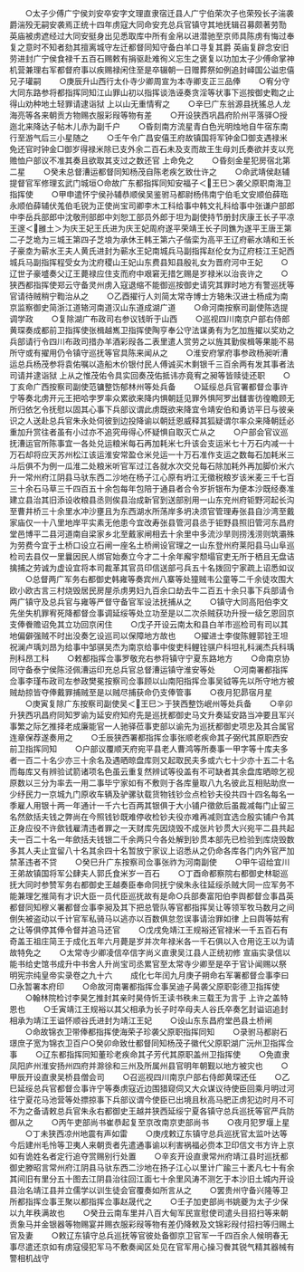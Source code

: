 <!-- { "loadSidebar": true } -->
　　○太子少傅广宁侯刘安卒安字文理直隶宿迁县人广宁伯荣次子也荣殁长子湍袭爵湍殁无嗣安袭焉正统十四年虏寇大同命安充总兵官镇守其地抚辑召募颇著劳勚  英庙被虏遮经过大同安挺身出见悉取库中所有金帛以进潜驰至京师具陈虏有悔过奉复之意时不知者劾其擅离城守左迁都督同知守备白羊口寻复其爵  英庙复辟念安旧劳进封广宁侯食禄千五百石赐敕有捐驱赴难徇义忘生之褒复以功加太子少傅命掌神机营兼理右军都督府事以疾赐禄闲住至是卒辍朝一日赠葬祭如例追封峄国公谥忠僖兄子瓘嗣
　　○庚辰升山西行太仆寺少卿周宣为本寺卿支正三品俸
　　○宥分守大同东路参将都指挥同知江山罪山初以指挥谈浩诬奏贪淫等状事下巡按御史鞫之止得山劝种地土轻罪请逮诣狱  上以山无重情宥之
　　○辛巳广东翁源县抚猺总人龙海亮等各来朝贡方物赐衣服彩叚等物有差
　　○开设狭西巩昌府阶州平落驿○授迤北来降达子帖木儿赤为副千户
　　○昏刻南方流星青白色光明烛地自牛宿东南行至游气后三小星随之
　　○壬午令广昌安僖王府故镇国将军钟金□御支遇禄米免还官时钟金□御岁得禄米除已支外余二百石未及支而故王生母刘氏奏欲并支以充赡恤户部议不准其奏且欲取其支过之数还官  上命免之
　　○昏刻金星犯房宿北第二星
　　○癸未总督漕运都督同知杨茂自陈老疾乞致仕许之
　　○命武靖侯赵辅提督官军修理玄武门城垣○命故广东都指挥同知安福子＜王巳＞袭父原职南海卫指挥使
　　○甲申遣怀宁侯孙辅恭顺侯吴鉴驸马都尉杨伟南宁伯毛文安顺伯薛珤永顺伯薛辅伏羗伯毛锐为正使尚宝司卿李木工科给事中韩文礼科给事中张谦户部郎中李岳兵部郎中沈敬刑部郎中刘恕工部员外郎于坦为副使持节册封庆康王长子平凉王邃＜雝土＞为庆王妃王氏进为庆王妃周府遂平荣靖王长子同鐎为遂平王唐王第二子芝垝为三城王第四子芝埌为承休王韩王第六子偕栾为高平王辽府蕲水靖和王长子豪坴为蕲水王夫人黄氏进封为蕲水王妃南城兵马副指挥赵伦女为辽府枝江王妃西城兵马副指挥程受女为沈府稷山王妃山东费县知县殷礼女为晋府河中王妃
　　○辽世子豪墭奏父辽王薨禄应住支而府中艰窘无措乞赐是岁禄米以治丧许之
　　○狭西都指挥使郑云守备灵州虏入寇退缩不能御巡按御史请究其罪时地方有警巡抚等官请待贼稍宁鞫治从之
　　○乙酉擢行人刘简太常寺博士方辂朱汉进士杨成为南京监察御史简浙江道辂河南道汉山东道成湖广道
　　○命河南按察司副使陈选提调学政
　　○复除湖广布政司右参议钱昕于山西
　　○巡视四川南京户部右侍郎黄琛奏成都前卫指挥使张楫越嶲卫指挥使陶亨奉公守法谋勇有为乞加旌擢以奖劝之兵部请行令四川布政司措办羊酒彩叚各二表里遣人赏劳之以旌其勤俟楫等果能不易所守或有擢用仍令镇守巡抚等官具陈来闻从之
　　○淮安府掌府事参政杨昶听漕运总兵杨茂参将袁佑嘱以造船木价银付民人傅诚买木剩银千三百余两有发其事者法司请并逮诣狱  上从之惟茂佑令具实回奏茂佑抵讳亦竟宥之昶等皆赎徒还职
　　○丁亥命广西按察司副使范镛整饬郁林州等处兵备
　　○延绥总兵官署都督佥事许宁等奏北虏开元王把哈孛罗率众累欲来降内惧朝廷见罪外惧阿罗出讎害彷徨瞻顾无所归依乞令抚慰以固其心事下兵部议谓此虏既欲来降宜令靖安伯和勇访平日与彼亲识之人送赴总兵官朱永处伺彼到边投降谕以朝廷恩威释其狐疑谓尔率众来降朝廷必重加升赏往者虽有小过亦不追究毋得心怀疑惧自取灭亡从之
　　○户部会官议巡抚漕运官所陈事宜一各处兑运粮米每石再加耗米七升该会支运米七十万石内减一十万石却将应天苏州松江该运淮安常盈仓米兑运一十万石准作支运之数每石加耗米三斗后俱不为例一瓜淮二处粮米听官军过江各就水次交兑每石除加耗外再加脚价米六升一常州府江阴县马驮东西二沙地在杨子江心原有坍江无徵税粮岁该米麦三千七百三十余石马草三千四百五十余包每年包陪于通县者合令岁折银布为便本沙既经奏准建立县治其旧添设收粮县丞则俟县治成新官到送部别用一山东兖州府钜野河起长沟至曹井桥三十余里水冲沙壅且为东西湖水所荡岸多坍决须官管理寿张县自沙湾至戴家庙仅一十八里地岸平实素无他患今宜改寿张县管河县丞于钜野县照旧管河东昌府堂邑博平二县河道南自梁家乡北至戴家闸相去十余里中多流沙旱则捞浅涝则筑灞殊为劳费今宜于土桥口设立石闸一座名土桥闸设官理之一山东登州府莱阳县马山阜巡检司去县仅一里曩因民人绑官始奏立今才二十余年廨宇颓塌官吏无所于栖且无盘诘擒捕之劳诚为虚设宜将本司裁革其官员印信送部弓兵五十名拨回宁家疏上诏悉如议
　　○总督两广军务右都御史韩雍等奏宾州八寨等处獞贼韦公童等二千余徒攻围大欧小欧古言三村烧毁居民房屋杀虏男妇九百余口劫去牛二百五十余只事下兵部请令两广镇守及总兵官与雍等严督守备官军设法抚捕从之
　　○镇守大同高阳伯李文先坐失机罪宥死降都督佥事调延绥等处立功至是以二次杀贼获功升授一级乞恩回京支俸餋赡诏免其立功回京闲住
　　○戊子开设云南太和县白羊市巡检司有司以其地偏僻强贼不时出没奏乞设巡司以保障地方故也
　　○擢进士李俊陈鲤郭铨王坦祝澜卢瑀刘昂为给事中邹骐吴杰为南京给事中俊吏科鲤铨骐户科坦礼科澜杰兵科瑀刑科昂工科
　　○敕都指挥佥事罗敬充右参将镇守宁夏东路地方
　　○命南京协同守备泰宁侯陈泾佩漕运印充总兵官总督漕运镇守淮安等处
　　○河南署都指挥佥事李瑾布政司左参政樊冕按察司佥事顾以山南阳指挥佥事吴钺等先以所守地方被贼劫掠皆夺俸戴罪捕贼至是以贼尽捕获命仍支俸管事
　　○夜月犯昴宿月星
　　○庚寅复除广东按察司副使吴＜王巳＞于狭西整饬岷州等处兵备
　　○辛卯升狭西巩昌府同知罗谕为延安府知府先是巡抚都御史马文升奏延安路当冲要且军兴事繁之际乞推择老成廉能官一人驰驿莅事吏部以谕先为巡抚都御史项忠及其合属官连章保荐遂奏用之
　　○壬辰狭西署都指挥佥事张顺老疾命其子弼代其原职西安前卫指挥同知
　　○户部议覆顺天府宛平县老人曹鸿等所奏事一甲字等十库夫多者一百二十名少亦三十余名及遇晒晾盘库则又起取民夫多或六七十少亦十五二十名而每库又有辨验试箭诸项名色虽云重复然辨试等役盖有不可缺者其余盘库晒晾乞视原数以三分为率去一用二事毕宁家如有不敷则于各库量取八九名彼此互相贴助庶一少纾民力一京城九门原收车辆及驴骡驮载货物钱钞佥点检钞夫役共四十四名每名一季雇人用银十两一年通计一千六七百两其银俱于大小铺户徵歛后虽裁减每门止留三名然歛括夫钱之弊尚在今照钱钞既难停收检钞夫役亦难再减则宜选佥殷实铺户令其正身应役不许歛钱雇清违者罪之一天财库先因烧毁不成张片钞贯大兴宛平二县共起夫一百二十名一年歛括夫钱银二千余两只今各处解到钞贯本部先已检验到库烧毁数多其人夫止宜留八十名其余四十名暂放宁家议上诏悉从之仍命各库各门内外官严加禁革违者不贷
　　○癸巳升广东按察司佥事张祚为河南副使
　　○甲午诏给宜川王弟故镇国将军公肆夫人郭氏食米岁一百石
　　○丁酉命都察院右都御史林聪巡抚大同时参赞军务右都御史王越奏臣奉命同抚宁侯朱永往延绥杀贼大同一应军务不能兼理乞推简有才识大臣一员代臣巡抚故有是命○兵部奏富阳伯李舆都督佥事昌英都督同知穆义署都督佥事李昶及其下把总管队等官都指挥吴让等领军牧马数月之间倒失被盗动以千计官军私骑马以逃亦以百数俱怠忽误事请治罪如律  上曰舆等姑宥之让等俱停其俸令督并追马还官
　　○戊戌免靖江王规裕还官禄米一千五百石有奇盖王祖庄简王于成化五年六月薨是岁并次年禄米各一千石俱以入仓用讫王以为请故特免之
　　○太常寺少卿凌信卒信字尚义直隶吴江县人正统初修  宣庙实录信以能书给史馆书成升中书舍人升尚宝司丞累官至太常寺少卿至是卒于官讣闻赐以祭
明宪宗纯皇帝实录卷之九十六
　　成化七年闰九月庚子朔命右军署都督佥事李曰□永暂署本府印
　　○命故河南署都指挥佥事吴迪子昺袭父原职彰德卫指挥使
　　○翰林院检讨李昊乞推封其亲时昊侍忻王读书秩未三载王为言于  上许之盖特恩也
　　○壬寅靖江王规裕以其父相承为长子时卒母夫人谷氏卒奏乞封谥诏追封相承为靖江王谥怀顺谷氏进封为靖江王妃
　　○设山东东昌府堂邑县土桥闸
　　○命故锦衣卫带俸都指挥使海荣子珍袭父原职指挥同知
　　○录驸马都尉石璟庶子宽为锦衣卫百户○癸卯命致仕都督同知杨茂子徽代父原职湖广沅州卫指挥佥事
　　○辽东都指挥同知董珍老疾命其子芳代其原职盖州卫指挥使
　　○免直隶凤阳庐州淮安扬州四府并滁徐和三州及所属州县官明年朝觐以地方被灾也
　　○甲辰开设直隶吴桥县僧会司
　　○召巡视四川南京户部右侍郎黄琛还任
　　○乙巳延绥总兵官都督佥事许宁等奏虏寇近边围猎窥伺又大众谋议待使臣回乘月明过河往宁夏花马池营等处摽掠事下兵部议谓今使臣已出境且秋高马肥正虏犯边时月不可不为之备请敕总兵官朱永右都御史王越并狭西延绥宁夏各镇守总兵巡抚等官严兵防御从之
　　○丙午吏部尚书崔恭起复至京改南京吏部尚书
　　○夜月犯罗堰上星
　　○丁未狭西凉州地震有声如雷
　　○庚戌敕辽东镇守总兵巡抚官太监叶达等今后建州毛怜等卫夷人来朝贡者先遣通事谕以利害祸福必赍本卫印信文书方许上京如有诡姓名者定行追夺赏赐别行处置
　　○辛亥开设直隶常州府靖江县时巡抚都御史滕昭言常州府江阴县马驮东西二沙地在扬子江心以里计广踰三十袤凡七十有余其间旧有里分五十图去江阴县治往回江面七十余里风涛不测乞于本沙旧土城内开设县治名靖江县并立儒学以训生徒会官覆奏如所言从之
　　○罢贵州守备兴隆等卫所都指挥佥事王聚以都指挥佥事赵晟代之
　　○壬子加吏部尚书姚夔为太子少保以九年秩满故也
　　○癸丑云南车里并八百大甸军民宣慰使司遣头目招扫等来朝贡象马并金银器等物赐宴并赐衣服彩叚等物有差仍降敕及文锦彩叚付招扫等归赐土官及妻
　　○敕辽东镇守总兵巡抚等官彼处备御京卫官军一千四百余人候明春无事尽遣还京如有虏寇侵犯军马不敷奏闻区处见在官军用心操习餋其锐气精其器械有警相机战守
